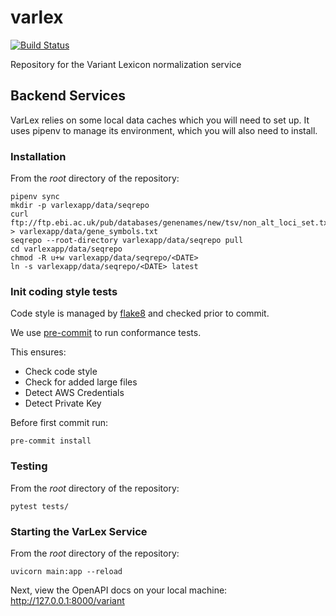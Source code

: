 # varlex
[![Build Status](https://travis-ci.org/cancervariants/varlex.svg?branch=master)](https://travis-ci.org/cancervariants/varlex)

Repository for the Variant Lexicon normalization service


## Backend Services
VarLex relies on some local data caches which you will need to set up. It uses pipenv to manage its environment, which you will also need to install.

### Installation
From the _root_ directory of the repository:
```
pipenv sync
mkdir -p varlexapp/data/seqrepo
curl ftp://ftp.ebi.ac.uk/pub/databases/genenames/new/tsv/non_alt_loci_set.txt > varlexapp/data/gene_symbols.txt
seqrepo --root-directory varlexapp/data/seqrepo pull
cd varlexapp/data/seqrepo
chmod -R u+w varlexapp/data/seqrepo/<DATE>
ln -s varlexapp/data/seqrepo/<DATE> latest
```

### Init coding style tests

Code style is managed by [flake8](https://github.com/PyCQA/flake8) and checked prior to commit.

We use [pre-commit](https://pre-commit.com/#usage) to run conformance tests.

This ensures:

* Check code style
* Check for added large files
* Detect AWS Credentials
* Detect Private Key

Before first commit run:

```
pre-commit install
```

### Testing
From the _root_ directory of the repository:
```
pytest tests/
```

### Starting the VarLex Service
From the _root_ directory of the repository:
```
uvicorn main:app --reload
```
Next, view the OpenAPI docs on your local machine:
http://127.0.0.1:8000/variant